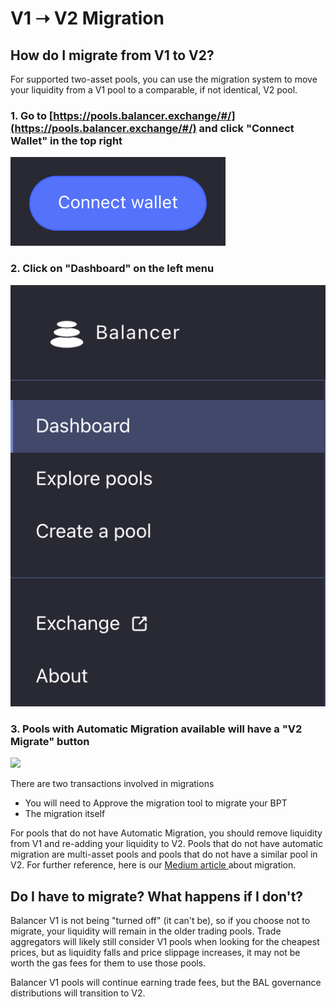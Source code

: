# V1 ➝ V2 Migration

## How do I migrate from V1 to V2?

For supported two-asset pools, you can use the migration system to move your liquidity from a V1 pool to a comparable, if not identical, V2 pool.

### 1. Go to [https://pools.balancer.exchange/#/](https://pools.balancer.exchange/#/) and click "Connect Wallet" in the top right

![](<../../.gitbook/assets/Screen Shot 2021-05-13 at 9.30.41 AM.png>)

### 2. Click on "Dashboard" on the left menu

![](<../../.gitbook/assets/Screen Shot 2021-05-13 at 9.25.57 AM (1).png>)

### 3. Pools with Automatic Migration available will have a "V2 Migrate" button

![](../../.gitbook/assets/migration\_dashboard.png)

There are two transactions involved in migrations

* You will need to Approve the migration tool to migrate your BPT
* The migration itself

For pools that do not have Automatic Migration, you should remove liquidity from V1 and re-adding your liquidity to V2. Pools that do not have automatic migration are multi-asset pools and pools that do not have a similar pool in V2. For further reference, here is our [Medium article ](https://medium.com/balancer-protocol/balancer-liquidity-migration-tutorial-85800436d486)about migration.

## Do I have to migrate? What happens if I don't?

Balancer V1 is not being "turned off" (it can't be), so if you choose not to migrate, your liquidity will remain in the older trading pools. Trade aggregators will likely still consider V1 pools when looking for the cheapest prices, but as liquidity falls and price slippage increases, it may not be worth the gas fees for them to use those pools.

Balancer V1 pools will continue earning trade fees, but the BAL governance distributions will transition to V2.
